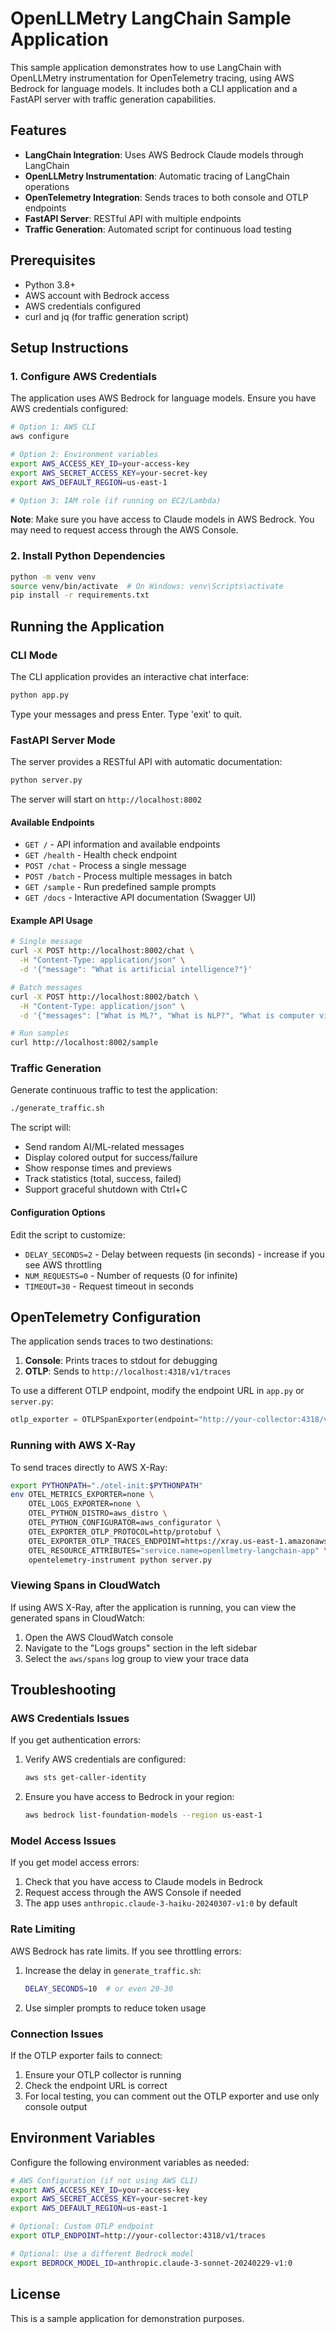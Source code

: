 # OpenLLMetry LangChain Sample Application

This sample application demonstrates how to use LangChain with OpenLLMetry instrumentation for OpenTelemetry tracing, using AWS Bedrock for language models. It includes both a CLI application and a FastAPI server with traffic generation capabilities.

## Features

- **LangChain Integration**: Uses AWS Bedrock Claude models through LangChain
- **OpenLLMetry Instrumentation**: Automatic tracing of LangChain operations
- **OpenTelemetry Integration**: Sends traces to both console and OTLP endpoints
- **FastAPI Server**: RESTful API with multiple endpoints
- **Traffic Generation**: Automated script for continuous load testing

## Prerequisites

- Python 3.8+
- AWS account with Bedrock access
- AWS credentials configured
- curl and jq (for traffic generation script)

## Setup Instructions

### 1. Configure AWS Credentials

The application uses AWS Bedrock for language models. Ensure you have AWS credentials configured:

```bash
# Option 1: AWS CLI
aws configure

# Option 2: Environment variables
export AWS_ACCESS_KEY_ID=your-access-key
export AWS_SECRET_ACCESS_KEY=your-secret-key
export AWS_DEFAULT_REGION=us-east-1

# Option 3: IAM role (if running on EC2/Lambda)
```

**Note**: Make sure you have access to Claude models in AWS Bedrock. You may need to request access through the AWS Console.

### 2. Install Python Dependencies

```bash
python -m venv venv
source venv/bin/activate  # On Windows: venv\Scripts\activate
pip install -r requirements.txt
```

## Running the Application

### CLI Mode

The CLI application provides an interactive chat interface:

```bash
python app.py
```

Type your messages and press Enter. Type 'exit' to quit.

### FastAPI Server Mode

The server provides a RESTful API with automatic documentation:

```bash
python server.py
```

The server will start on `http://localhost:8002`

#### Available Endpoints

- `GET /` - API information and available endpoints
- `GET /health` - Health check endpoint
- `POST /chat` - Process a single message
- `POST /batch` - Process multiple messages in batch
- `GET /sample` - Run predefined sample prompts
- `GET /docs` - Interactive API documentation (Swagger UI)

#### Example API Usage

```bash
# Single message
curl -X POST http://localhost:8002/chat \
  -H "Content-Type: application/json" \
  -d '{"message": "What is artificial intelligence?"}'

# Batch messages
curl -X POST http://localhost:8002/batch \
  -H "Content-Type: application/json" \
  -d '{"messages": ["What is ML?", "What is NLP?", "What is computer vision?"]}'

# Run samples
curl http://localhost:8002/sample
```

### Traffic Generation

Generate continuous traffic to test the application:

```bash
./generate_traffic.sh
```

The script will:
- Send random AI/ML-related messages
- Display colored output for success/failure
- Show response times and previews
- Track statistics (total, success, failed)
- Support graceful shutdown with Ctrl+C

#### Configuration Options

Edit the script to customize:
- `DELAY_SECONDS=2` - Delay between requests (in seconds) - increase if you see AWS throttling
- `NUM_REQUESTS=0` - Number of requests (0 for infinite)
- `TIMEOUT=30` - Request timeout in seconds

## OpenTelemetry Configuration

The application sends traces to two destinations:

1. **Console**: Prints traces to stdout for debugging
2. **OTLP**: Sends to `http://localhost:4318/v1/traces`

To use a different OTLP endpoint, modify the endpoint URL in `app.py` or `server.py`:

```python
otlp_exporter = OTLPSpanExporter(endpoint="http://your-collector:4318/v1/traces")
```

### Running with AWS X-Ray

To send traces directly to AWS X-Ray:

```bash
export PYTHONPATH="./otel-init:$PYTHONPATH"
env OTEL_METRICS_EXPORTER=none \
    OTEL_LOGS_EXPORTER=none \
    OTEL_PYTHON_DISTRO=aws_distro \
    OTEL_PYTHON_CONFIGURATOR=aws_configurator \
    OTEL_EXPORTER_OTLP_PROTOCOL=http/protobuf \
    OTEL_EXPORTER_OTLP_TRACES_ENDPOINT=https://xray.us-east-1.amazonaws.com/v1/traces \
    OTEL_RESOURCE_ATTRIBUTES="service.name=openllmetry-langchain-app" \
    opentelemetry-instrument python server.py
```

### Viewing Spans in CloudWatch

If using AWS X-Ray, after the application is running, you can view the generated spans in CloudWatch:
1. Open the AWS CloudWatch console
2. Navigate to the "Logs groups" section in the left sidebar
3. Select the `aws/spans` log group to view your trace data

## Troubleshooting

### AWS Credentials Issues

If you get authentication errors:

1. Verify AWS credentials are configured:
   ```bash
   aws sts get-caller-identity
   ```

2. Ensure you have access to Bedrock in your region:
   ```bash
   aws bedrock list-foundation-models --region us-east-1
   ```

### Model Access Issues

If you get model access errors:

1. Check that you have access to Claude models in Bedrock
2. Request access through the AWS Console if needed
3. The app uses `anthropic.claude-3-haiku-20240307-v1:0` by default

### Rate Limiting

AWS Bedrock has rate limits. If you see throttling errors:

1. Increase the delay in `generate_traffic.sh`:
   ```bash
   DELAY_SECONDS=10  # or even 20-30
   ```

2. Use simpler prompts to reduce token usage

### Connection Issues

If the OTLP exporter fails to connect:

1. Ensure your OTLP collector is running
2. Check the endpoint URL is correct
3. For local testing, you can comment out the OTLP exporter and use only console output

## Environment Variables

Configure the following environment variables as needed:

```bash
# AWS Configuration (if not using AWS CLI)
export AWS_ACCESS_KEY_ID=your-access-key
export AWS_SECRET_ACCESS_KEY=your-secret-key
export AWS_DEFAULT_REGION=us-east-1

# Optional: Custom OTLP endpoint
export OTLP_ENDPOINT=http://your-collector:4318/v1/traces

# Optional: Use a different Bedrock model
export BEDROCK_MODEL_ID=anthropic.claude-3-sonnet-20240229-v1:0
```

## License

This is a sample application for demonstration purposes.